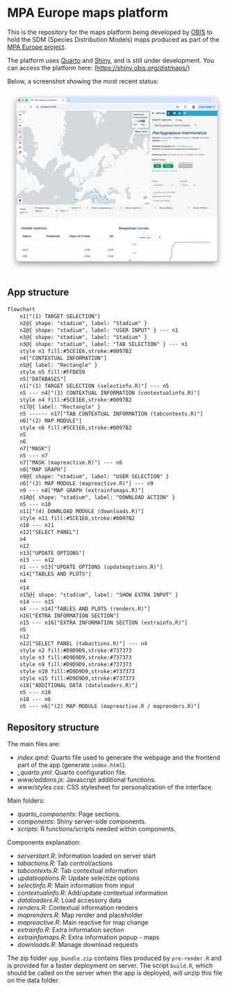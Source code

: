 # MPA Europe maps platform

This is the repository for the maps platform being developed by [OBIS](https://obis.org) to hold the SDM (Species Distribution Models) maps produced as part of the [MPA Europe project](https://mpa-europe.eu/).

The platform uses [Quarto](https://quarto.org/) and [Shiny](https://shiny.posit.co/), and is still under development. You can access the platform here: (https://shiny.obis.org/distmaps/)

Below, a screenshot showing the most recent status:

![](readme_files/status_22oct25.png)

## App structure

```mermaid
flowchart
	n1["(1) TARGET SELECTION"]
	n2@{ shape: "stadium", label: "Stadium" }
	n2@{ shape: "stadium", label: "USER INPUT" } --- n1
	n3@{ shape: "stadium", label: "Stadium" }
	n3@{ shape: "stadium", label: "TAB SELECTION" } --- n1
	style n1 fill:#5CE1E6,stroke:#0097B2
	n4["CONTEXTUAL INFORMATION"]
	n5@{ label: "Rectangle" }
	style n5 fill:#FFDE59
	n5["DATABASES"]
	n1["(1) TARGET SELECTION (selectinfo.R)"] --- n5
	n5 --- n4["(3) CONTEXTUAL INFORMATION (contextualinfo.R)"]
	style n4 fill:#5CE1E6,stroke:#0097B2
	n17@{ label: "Rectangle" }
	n5 ------ n17["TAB CONTEXTUAL INFORMATION (tabcontexts.R)"]
	n6["(2) MAP MODULE"]
	style n6 fill:#5CE1E6,stroke:#0097B2
	n5
	n6
	n7["MASK"]
	n5 --- n7
	n7["MASK (mapreactive.R)"] --- n6
	n8["MAP GRAPH"]
	n9@{ shape: "stadium", label: "USER SELECTION" }
	n6["(2) MAP MODULE (mapreactive.R)"] --- n9
	n9 --- n8["MAP GRAPH (extrainfomaps.R)"]
	n10@{ shape: "stadium", label: "DOWNLOAD ACTION" }
	n5 --- n10
	n11["(4) DOWNLOAD MODULE (downloads.R)"]
	style n11 fill:#5CE1E6,stroke:#0097B2
	n10 --- n11
	n12["SELECT PANEL"]
	n4
	n12
	n13["UPDATE OPTIONS"]
	n13 --- n12
	n1 --- n13["UPDATE OPTIONS (updateoptions.R)"]
	n14["TABLES AND PLOTS"]
	n4
	n14
	n15@{ shape: "stadium", label: "SHOW EXTRA INPUT" }
	n14 --- n15
	n4 --- n14["TABLES AND PLOTS (renders.R)"]
	n16["EXTRA INFORMATION SECTION"]
	n15 --- n16["EXTRA INFORMATION SECTION (extrainfo.R)"]
	n5
	n12
	n12["SELECT PANEL (tabactions.R)"] --- n4
	style n2 fill:#D9D9D9,stroke:#737373
	style n3 fill:#D9D9D9,stroke:#737373
	style n9 fill:#D9D9D9,stroke:#737373
	style n10 fill:#D9D9D9,stroke:#737373
	style n15 fill:#D9D9D9,stroke:#737373
	n18["ADDITIONAL DATA (dataloaders.R)"]
	n5 --- n18
	n18 --- n6
	n5 --- n6["(2) MAP MODULE (mapreactive.R / maprenders.R)"]
```

## Repository structure

The main files are:

- *index.qmd*: Quarto file used to generate the webpage and the frontend part of the app (generate `index.html`).
- *_quarto.yml*: Quarto configuration file.
- *www/addons.js*: Javascript additional functions.
- *www/styles.css*: CSS stylesheet for personalization of the interface.

Main folders:

- *quarto_components*: Page sections.
- *components*: Shiny server-side components.
- *scripts*: R functions/scripts needed within components.

Components explanation:

- *serverstart.R*: Information loaded on server start  
- *tabactions.R*: Tab control/actions  
- *tabcontexts.R*: Tab contextual information  
- *updateoptions.R*: Update selectize options  
- *selectinfo.R*: Main information from input  
- *contextualinfo.R*: Add/update contextual information  
- *dataloaders.R*: Load accessory data  
- *renders.R*: Contextual information renders  
- *maprenders.R*: Map render and placeholder  
- *mapreactive.R*: Main reactive for map change   
- *extrainfo.R*: Extra information section  
- *extrainfomaps.R*: Extra information popup - maps  
- *downloads.R*: Manage download requests  

The zip folder `app_bundle.zip` contains files produced by `pre-render.R` and is provided for a faster deployment on server. The script `build.R`, which should be called on the server when the app is deployed, will unzip this file on the data folder.